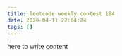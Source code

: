```yaml
---
title: leetcode weekly contest 184
date: 2020-04-11 22:04:24
tags: [] 
---
```

here to write content